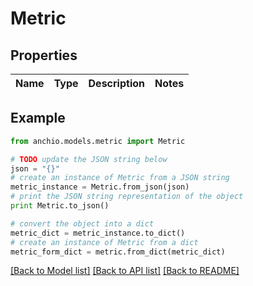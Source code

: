 # Metric


## Properties

Name | Type | Description | Notes
------------ | ------------- | ------------- | -------------

## Example

```python
from anchio.models.metric import Metric

# TODO update the JSON string below
json = "{}"
# create an instance of Metric from a JSON string
metric_instance = Metric.from_json(json)
# print the JSON string representation of the object
print Metric.to_json()

# convert the object into a dict
metric_dict = metric_instance.to_dict()
# create an instance of Metric from a dict
metric_form_dict = metric.from_dict(metric_dict)
```
[[Back to Model list]](../README.md#documentation-for-models) [[Back to API list]](../README.md#documentation-for-api-endpoints) [[Back to README]](../README.md)


